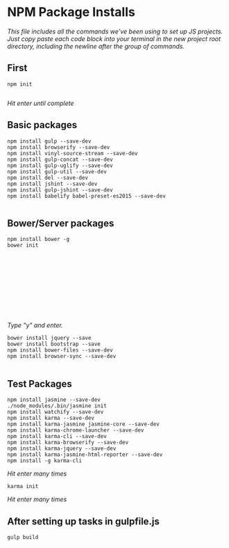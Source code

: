 # NPM Package Installs

_This file includes all the commands we've been using to set up JS projects. Just copy paste each code block into your terminal in the new project root directory, including the newline after the group of commands._

## First
```
npm init
 
```
_Hit enter until complete_

## Basic packages

```
npm install gulp --save-dev
npm install browserify --save-dev
npm install vinyl-source-stream --save-dev
npm install gulp-concat --save-dev
npm install gulp-uglify --save-dev
npm install gulp-util --save-dev
npm install del --save-dev
npm install jshint --save-dev
npm install gulp-jshint --save-dev
npm install babelify babel-preset-es2015 --save-dev
 
```

## Bower/Server packages

```
npm install bower -g
bower init












```
_Type "y" and enter._
```
bower install jquery --save
bower install bootstrap --save
npm install bower-files --save-dev
npm install browser-sync --save-dev
 
```

## Test Packages

```
npm install jasmine --save-dev
./node_modules/.bin/jasmine init
npm install watchify --save-dev
npm install karma --save-dev
npm install karma-jasmine jasmine-core --save-dev
npm install karma-chrome-launcher --save-dev
npm install karma-cli --save-dev
npm install karma-browserify --save-dev
npm install karma-jquery --save-dev
npm install karma-jasmine-html-reporter --save-dev
npm install -g karma-cli
```
_Hit enter many times_
```
karma init
```
_Hit enter many times_
## After setting up tasks in gulpfile.js

```
gulp build
 
```
